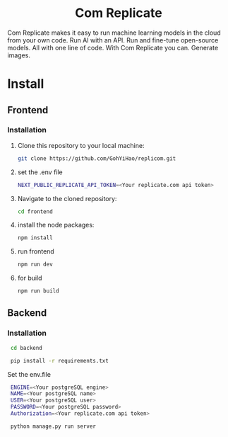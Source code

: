 <div align="center">

# **Com Replicate**

</div>

Com Replicate makes it easy to run machine learning models in the cloud from your own code.
Run AI with an API. Run and fine-tune open-source models.  All with one line of code. With Com Replicate you can. Generate images.

# Install
## Frontend
### Installation

1. Clone this repository to your local machine:

   ```bash
   git clone https://github.com/GohYiHao/replicom.git

2. set the .env file
   ```bash
   NEXT_PUBLIC_REPLICATE_API_TOKEN=<Your replicate.com api token>

3. Navigate to the cloned repository:

   ```bash
   cd frontend

4. install the node packages:
   ```bash
   npm install
5. run frontend
    ```bash
   npm run dev

6. for build
   ```bash
   npm run build


## Backend
### Installation

   ```bash
    cd backend
   ```
   ```bash
    pip install -r requirements.txt
   ```

   Set the env.file
   ```bash     
    ENGINE=<Your postgreSQL engine>
    NAME=<Your postgreSQL name>
    USER=<Your postgreSQL user>
    PASSWORD=<Your postgreSQL password>
    Authorization=<Your replicate.com api token>
   ```
    

   ```bash
    python manage.py run server
   ```

